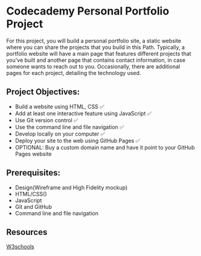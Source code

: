 # Codecademy Personal Portfolio Project

For this project, you will build a personal portfolio site, a static website where you can share the projects that you build in this Path. Typically, a portfolio website will have a main page that features different projects that you’ve built and another page that contains contact information, in case someone wants to reach out to you. Occasionally, there are additional pages for each project, detailing the technology used.

## Project Objectives:

- Build a website using HTML, CSS ✅
- Add at least one interactive feature using JavaScript ✅
- Use Git version control ✅
- Use the command line and file navigation ✅
- Develop locally on your computer ✅
- Deploy your site to the web using GitHub Pages ✅
- OPTIONAL: Buy a custom domain name and have it point to your GitHub Pages website

## Prerequisites:

- Design(Wireframe and High Fidelity mockup)
- HTML/CSS()
- JavaScript
- Git and GitHub
- Command line and file navigation

## Resources

[W3schools](https://w3schools.com)
